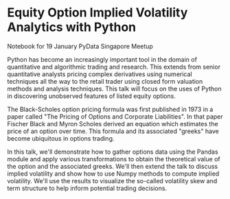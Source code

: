 # Equity Option Implied Volatility Analytics with Python

Notebook for 19 January PyData Singapore Meetup

Python has become an increasingly important tool in the domain of quantitative and algorithmic trading and research. This extends from senior quantitative analysts pricing complex derivatives using numerical techniques all the way to the retail trader using closed form valuation methods and analysis techniques. This talk will focus on the uses of Python in discovering unobserved features of listed equity options.

The Black-Scholes option pricing formula was first published in 1973 in a paper called "The Pricing of Options and Corporate Liabilities". In that paper Fischer Black and Myron Scholes derived an equation which estimates the price of an option over time. This formula and its associated "greeks" have become ubiquitous in options trading.

In this talk, we'll demonstrate how to gather options data using the Pandas module and apply various transformations to obtain the theoretical value of the option and the associated greeks. We'll then extend the talk to discuss implied volatility and show how to use Numpy methods to compute implied volatility. We'll use the results to visualize the so-called volatility skew and term structure to help inform potential trading decisions.